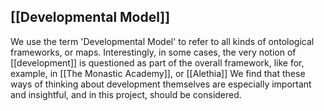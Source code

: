 ## [[Developmental Model]]

We use the term 'Developmental Model' to refer to all kinds of ontological frameworks, or maps. Interestingly, in some cases, the very notion of [[development]] is questioned as part of the overall framework, like for, example, in [[The Monastic Academy]], or [[Alethia]] We find that these ways of thinking about development themselves are especially important and insightful, and in this project, should be considered. 


